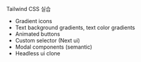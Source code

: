 Tailwind CSS 실습

* Gradient icons
* Text background gradients, text color gradients
* Animated buttons
* Custom selector (Next ui)
* Modal components (semantic)
* Headless ui clone